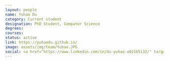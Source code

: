 ```yaml
---
layout: people
name: Yuhao Du
category: Current student
designation: PhD Student, Computer Science
degrees: 
courses: 
status: active
link: https://yuhaodu.github.io/
image: assets/img/team/Yuhao.JPG
social: <a href="https://www.linkedin.com/in/du-yuhao-a921b5132/" target="_blank"><i class="icofont-linkedin"></i></a><a href="https://twitter.com/yuhao_du_" target="_blank"><i class="icofont-twitter"></i></a><a href="https://www.linkedin.com/in/du-yuhao-a921b5132/" target="_blank"><i class="icofont-web"></i></a><a href="mailto:yuhaodu@buffalo.edu" target="_blank"><i class="icofont-email"></i></a>
---
```


